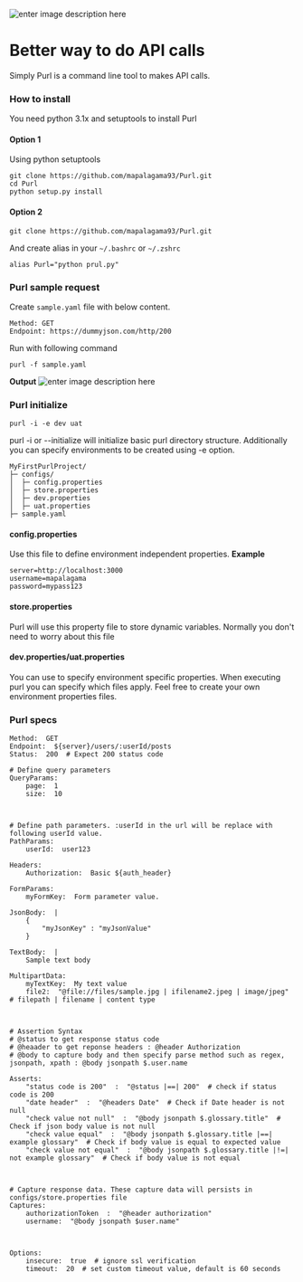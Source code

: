 
![enter image description here](https://i.postimg.cc/1txtKRQD/purl.png)

# Better way to do API calls
Simply Purl is a command line tool to makes API calls. 
### How to install
You need python 3.1x and setuptools to install Purl
#### Option 1
Using python setuptools

    git clone https://github.com/mapalagama93/Purl.git
    cd Purl
    python setup.py install
#### Option 2
    git clone https://github.com/mapalagama93/Purl.git
And create alias in your `~/.bashrc` or `~/.zshrc`

    alias Purl="python prul.py"


### Purl sample request
Create `sample.yaml` file with below content.

    Method: GET
    Endpoint: https://dummyjson.com/http/200
   
Run with following command
  

    purl -f sample.yaml
**Output**
![enter image description here](https://i.postimg.cc/Z5Mg2C0v/out.png)

### Purl initialize

    purl -i -e dev uat
purl -i or --initialize will initialize basic purl directory structure. Additionally you can specify environments to be created using -e option.

    MyFirstPurlProject/
	├─ configs/
	│  ├─ config.properties
	│  ├─ store.properties
	│  ├─ dev.properties
	│  ├─ uat.properties
	├─ sample.yaml

#### config.properties
Use this file to define environment independent properties. 
**Example**

    server=http://localhost:3000
    username=mapalagama
    password=mypass123

####  store.properties
Purl will use this property file to store dynamic variables. Normally you don't need to worry about this file
#### dev.properties/uat.properties
You can use to specify environment specific properties. When executing purl you can specify which files apply. Feel free to create your own environment properties files.

### Purl specs

 

    Method:  GET
	Endpoint:  ${server}/users/:userId/posts
	Status:  200  # Expect 200 status code

	# Define query parameters
	QueryParams:
		page:  1
		size:  10

	  

	# Define path parameters. :userId in the url will be replace with following userId value.
	PathParams:
		userId:  user123

	Headers:
		Authorization:  Basic ${auth_header}
 
	FormParams:
		myFormKey:  Form parameter value.

	JsonBody:  |
		{
			"myJsonKey" : "myJsonValue"
		}

	TextBody:  |
		Sample text body

	MultipartData:
		myTextKey:  My text value
		file2:  "@file://files/sample.jpg | ifilename2.jpeg | image/jpeg"  # filepath | filename | content type

	  

	# Assertion Syntax
	# @status to get response status code
	# @heaader to get reponse headers : @header Authorization
	# @body to capture body and then specify parse method such as regex, jsonpath, xpath : @body jsonpath $.user.name

	Asserts:
		"status code is 200"  :  "@status |==| 200"  # check if status code is 200
		"date header"  :  "@headers Date"  # Check if Date header is not null
		"check value not null"  :  "@body jsonpath $.glossary.title"  # Check if json body value is not null
		"check value equal"  :  "@body jsonpath $.glossary.title |==| example glossary"  # Check if body value is equal to expected value
		"check value not equal"  :  "@body jsonpath $.glossary.title |!=| not example glossary"  # Check if body value is not equal

	  

	# Capture response data. These capture data will persists in configs/store.properties file
	Captures:
		authorizationToken  :  "@header authorization"
		username:  "@body jsonpath $user.name"

	  

	Options:
		insecure:  true  # ignore ssl verification
		timeout:  20  # set custom timeout value, default is 60 seconds

